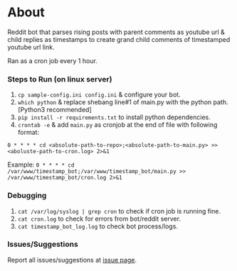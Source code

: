# About
Reddit bot that parses rising posts with parent comments as youtube url & child replies as timestamps to create grand child comments of timestamped youtube url link.

Ran as a cron job every 1 hour.

### Steps to Run (on linux server)
1. `cp sample-config.ini config.ini` & configure your bot.
2. `which python` & replace shebang line#1 of main.py with the python path. [Python3 recommended]
3. `pip install -r requirements.txt` to install python dependencies.
4.  `crontab -e` & add `main.py` as cronjob at the end of file with following format:

`0 * * * * cd <absolute-path-to-repo>;<absolute-path-to-main.py> >> <aboluste-path-to-cron.log> 2>&1`

Example:
`0 * * * * cd /var/www/timestamp_bot;/var/www/timestamp_bot/main.py >> /var/www/timestamp_bot/cron.log 2>&1`

### Debugging
1. `cat /var/log/syslog | grep cron` to check if cron job is running fine.
2. `cat cron.log` to check for errors from bot/reddit server.
3. `cat timestamp_bot_log.log` to check bot process/logs.

### Issues/Suggestions
Report all issues/suggestions at <a href="https://github.com/ankitgyawali/reddit-timestamp-bot/issues" target="_blank">issue page</a>.